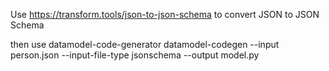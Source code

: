 Use https://transform.tools/json-to-json-schema to convert JSON to JSON Schema

then use datamodel-code-generator
datamodel-codegen  --input person.json --input-file-type jsonschema --output model.py
